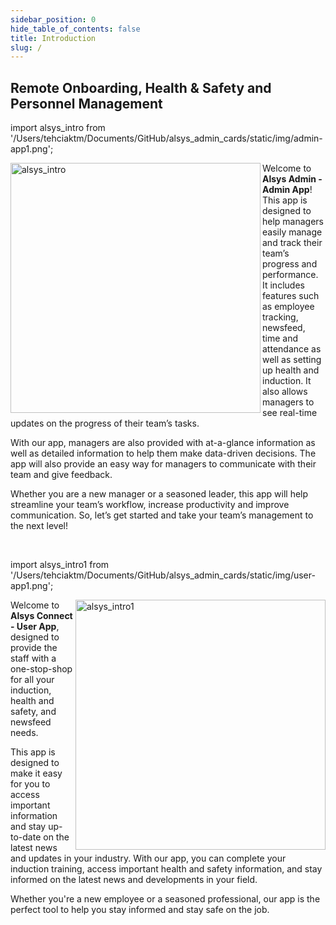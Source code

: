 ```yaml
---
sidebar_position: 0
hide_table_of_contents: false
title: Introduction
slug: /
---
```


<summary>
<h2>Remote Onboarding,
 Health & Safety and
 Personnel Management</h2>


</summary>


import alsys_intro from '/Users/tehciaktm/Documents/GitHub/alsys_admin_cards/static/img/admin-app1.png';

<img align="left" src={alsys_intro} alt="alsys_intro" width="400"/>

<p>Welcome to <b>Alsys Admin - Admin App</b>! This app is designed to help managers easily manage and track their team’s progress and performance. 
It includes features such as employee tracking, newsfeed, time and attendance as well as setting up health and induction. It also allows managers to see real-time updates on the progress of their team’s tasks. </p>

<p>With our app, managers are also provided with at-a-glance information as well as detailed information to help them make data-driven decisions. The app will also provide an easy way for managers to communicate with their team and give feedback.</p>

<p>Whether you are a new manager or a seasoned leader, this app will help streamline your team’s workflow, increase productivity and improve communication. So, let’s get started and take your team’s management to the next level! </p>

<br/>

import alsys_intro1 from '/Users/tehciaktm/Documents/GitHub/alsys_admin_cards/static/img/user-app1.png';

<img align="right" src={alsys_intro1} alt="alsys_intro1" width="400"/>

<p>Welcome to <b>Alsys Connect - User App</b>, designed to provide the staff with a one-stop-shop for all your induction, health and safety, and newsfeed needs.</p>

<p>This app is designed to make it easy for you to access important information and stay up-to-date on the latest news and updates in your industry. With our app, you can complete your induction training, access important health and safety information, and stay informed on the latest news and developments in your field. </p>

<p>Whether you're a new employee or a seasoned professional, our app is the perfect tool to help you stay informed and stay safe on the job. </p>
